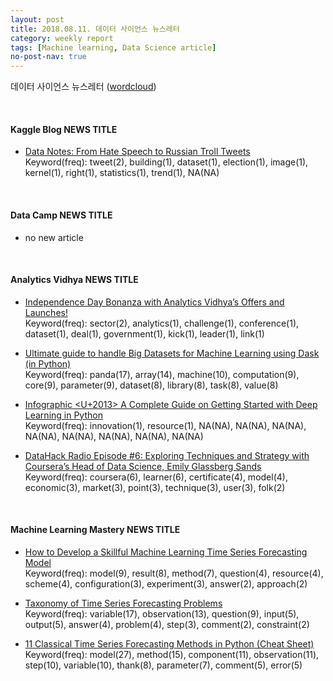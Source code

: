 ```yaml
---
layout: post
title: 2018.08.11. 데이터 사이언스 뉴스레터
category: weekly report
tags: [Machine learning, Data Science article]
no-post-nav: true
---
```


데이터 사이언스 뉴스레터 ([wordcloud](https://raw.githubusercontent.com/2econsulting/2econsulting.github.io/master/data/newsletter/output/report/wordcloud_20180811.png))

<br>

#### Kaggle Blog NEWS TITLE

* [Data Notes: From Hate Speech to Russian Troll Tweets](http://blog.kaggle.com/2018/08/09/data-notes-from-hate-speech-to-russian-troll-tweets/)
<br>Keyword(freq): tweet(2), building(1), dataset(1), election(1), image(1), kernel(1), right(1), statistics(1), trend(1), NA(NA)

<br>

#### Data Camp NEWS TITLE

* no new article



<br>

#### Analytics Vidhya NEWS TITLE

* [Independence Day Bonanza with Analytics Vidhya’s Offers and Launches!](https://www.analyticsvidhya.com/blog/2018/08/independence-day-bonanza-analytics-vidhyas-offers-launches/)
<br>Keyword(freq): sector(2), analytics(1), challenge(1), conference(1), dataset(1), deal(1), government(1), kick(1), leader(1), link(1)

* [Ultimate guide to handle Big Datasets for Machine Learning using Dask (in Python)](https://www.analyticsvidhya.com/blog/2018/08/dask-big-datasets-machine_learning-python/)
<br>Keyword(freq): panda(17), array(14), machine(10), computation(9), core(9), parameter(9), dataset(8), library(8), task(8), value(8)

* [Infographic <U+2013> A Complete Guide on Getting Started with Deep Learning in Python](https://www.analyticsvidhya.com/blog/2018/08/infographic-complete-deep-learning-path/)
<br>Keyword(freq): innovation(1), resource(1), NA(NA), NA(NA), NA(NA), NA(NA), NA(NA), NA(NA), NA(NA), NA(NA)

* [DataHack Radio Episode #6: Exploring Techniques and Strategy with Coursera’s Head of Data Science, Emily Glassberg Sands](https://www.analyticsvidhya.com/blog/2018/08/datahack-radio-episode-4-coursera-data-science-emily-glassberg-sands/)
<br>Keyword(freq): coursera(6), learner(6), certificate(4), model(4), economic(3), market(3), point(3), technique(3), user(3), folk(2)

<br>

#### Machine Learning Mastery NEWS TITLE

* [How to Develop a Skillful Machine Learning Time Series Forecasting Model](https://machinelearningmastery.com/how-to-develop-a-skilful-time-series-forecasting-model/)
<br>Keyword(freq): model(9), result(8), method(7), question(4), resource(4), scheme(4), configuration(3), experiment(3), answer(2), approach(2)

* [Taxonomy of Time Series Forecasting Problems](https://machinelearningmastery.com/taxonomy-of-time-series-forecasting-problems/)
<br>Keyword(freq): variable(17), observation(13), question(9), input(5), output(5), answer(4), problem(4), step(3), comment(2), constraint(2)

* [11 Classical Time Series Forecasting Methods in Python (Cheat Sheet)](https://machinelearningmastery.com/time-series-forecasting-methods-in-python-cheat-sheet/)
<br>Keyword(freq): model(27), method(15), component(11), observation(11), step(10), variable(10), thank(8), parameter(7), comment(5), error(5)

<br>

